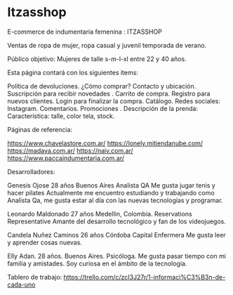 # Itzasshop

E-commerce de indumentaria femenina : ITZASSHOP 

  Ventas de ropa de mujer, ropa casual  y juvenil temporada de verano.
  
  Público objetivo: Mujeres de talle s-m-l-xl entre 22 y 40 años.
  
  Esta página contará con los siguientes items:

   Política de devoluciones.
   ¿Cómo comprar?
   Contacto y ubicación.
   Suscripción para recibir novedades .
   Carrito de compra.
   Registro para nuevos clientes.
   Login para finalizar la compra.
   Catálogo.
   Redes sociales: Instagram.
   Comentarios.
   Promociones .
   Descripción de la prenda: Característica: talle, color tela, stock.
   

Páginas de referencia:

https://www.chavelastore.com.ar/
https://lonely.mitiendanube.com/
https://madava.com.ar/
https://naiv.com.ar/
https://www.paccaindumentaria.com.ar/


Desarrolladores:

Genesis Ojose
28 años
Buenos Aires
Analista QA
Me gusta jugar tenis y hacer pilates
Actualmente me encuentro estudiando y trabajando como Analista Qa, me gusta estar al día con las nuevas tecnologías y programar.

Leonardo Maldonado
27 años
Medellin, Colombia.
Reservations Representative
Amante del desarrollo tecnológico y fan de los videojuegos.


Candela Nuñez Caminos
26 años
Córdoba Capital
Enfermera
Me gusta leer y aprender cosas nuevas.


Elly Adan.
28 años.
Buenos Aires.
Psicóloga.
Me gusta pasar tiempo con mi familia y amistades. 
Soy curiosa en el ámbito de la tecnología.



Tablero de trabajo:
https://trello.com/c/zcI3J27r/1-informaci%C3%B3n-de-cada-uno
